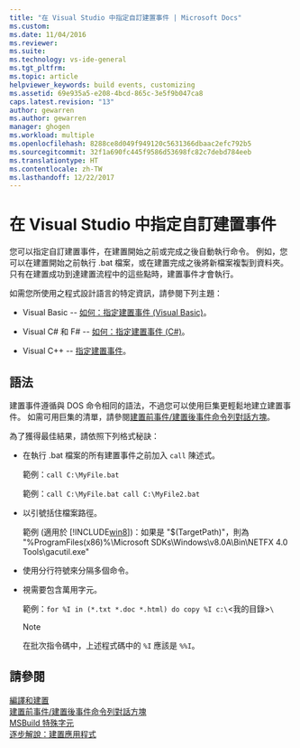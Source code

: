```yaml
---
title: "在 Visual Studio 中指定自訂建置事件 | Microsoft Docs"
ms.custom: 
ms.date: 11/04/2016
ms.reviewer: 
ms.suite: 
ms.technology: vs-ide-general
ms.tgt_pltfrm: 
ms.topic: article
helpviewer_keywords: build events, customizing
ms.assetid: 69e935a5-e208-4bcd-865c-3e5f9b047ca8
caps.latest.revision: "13"
author: gewarren
ms.author: gewarren
manager: ghogen
ms.workload: multiple
ms.openlocfilehash: 8288ce8d049f949120c5631366dbaac2efc792b5
ms.sourcegitcommit: 32f1a690fc445f9586d53698fc82c7debd784eeb
ms.translationtype: HT
ms.contentlocale: zh-TW
ms.lasthandoff: 12/22/2017
---
```

# <a name="specifying-custom-build-events-in-visual-studio"></a>在 Visual Studio 中指定自訂建置事件
您可以指定自訂建置事件，在建置開始之前或完成之後自動執行命令。 例如，您可以在建置開始之前執行 .bat 檔案，或在建置完成之後將新檔案複製到資料夾。 只有在建置成功到達建置流程中的這些點時，建置事件才會執行。  
  
 如需您所使用之程式設計語言的特定資訊，請參閱下列主題：  
  
-   Visual Basic -- [如何：指定建置事件 (Visual Basic)](../ide/how-to-specify-build-events-visual-basic.md)。  
  
-   Visual C# 和 F# -- [如何：指定建置事件 (C#)](../ide/how-to-specify-build-events-csharp.md)。  
  
-   Visual C++ -- [指定建置事件](/cpp/ide/specifying-build-events)。  
  
## <a name="syntax"></a>語法  
 建置事件遵循與 DOS 命令相同的語法，不過您可以使用巨集更輕鬆地建立建置事件。 如需可用巨集的清單，請參閱[建置前事件/建置後事件命令列對話方塊](../ide/reference/pre-build-event-post-build-event-command-line-dialog-box.md)。  
  
 為了獲得最佳結果，請依照下列格式秘訣：  
  
-   在執行 .bat 檔案的所有建置事件之前加入 `call` 陳述式。  
  
     範例：`call C:\MyFile.bat`  
  
     範例：`call C:\MyFile.bat call C:\MyFile2.bat`  
  
-   以引號括住檔案路徑。  
  
     範例 (適用於 [!INCLUDE[win8](../debugger/includes/win8_md.md)])：如果是 "$(TargetPath)"，則為 "%ProgramFiles(x86)%\Microsoft SDKs\Windows\v8.0A\Bin\NETFX 4.0 Tools\gacutil.exe"  
  
-   使用分行符號來分隔多個命令。  
  
-   視需要包含萬用字元。  
  
     範例：`for %I in (*.txt *.doc *.html) do copy %I c:\`<我的目錄>`\`  
  
    > [!NOTE]
    >  在批次指令碼中，上述程式碼中的 `%I` 應該是 `%%I`。  
  
## <a name="see-also"></a>請參閱  
 [編譯和建置](../ide/compiling-and-building-in-visual-studio.md)   
 [建置前事件/建置後事件命令列對話方塊](../ide/reference/pre-build-event-post-build-event-command-line-dialog-box.md)   
 [MSBuild 特殊字元](../msbuild/msbuild-special-characters.md)   
 [逐步解說：建置應用程式](../ide/walkthrough-building-an-application.md)